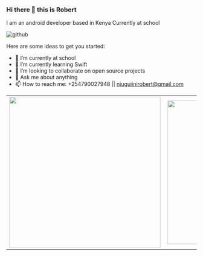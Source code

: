 ### Hi there 👋 this is Robert

I am an android developer based in Kenya
Currently at school 

![github](https://img.shields.io/github/followers/robert-muriithi?style=plastic)

Here are some ideas to get you started:

- 🔭 I’m currently at school 
- 🌱 I’m currently learning Swift
- 👯 I’m looking to collaborate on open source projects
- 💬 Ask me about anything
- 📫 How to reach me: +254790027948 || njuguiinirobert@gmail.com

<center>
  <table>
    <tr>
        <td><img width="400px" align="left" src="https://github-readme-stats.vercel.app/api?username=robert-muriithi&count_private=true&show_icons=true&theme=radical" /></td>
        <td><img width="380px" align="left" src="https://github-readme-stats.vercel.app/api/top-langs/?username=robert-muriithi&layout=compact" /></td>      
    </tr>   
  </table>
</center>

